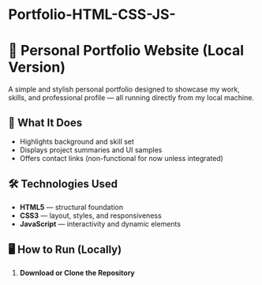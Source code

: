 # Portfolio-HTML-CSS-JS-
# 🌟 Personal Portfolio Website (Local Version)

A simple and stylish personal portfolio designed to showcase my work, skills, and professional profile — all running directly from my local machine.

## 🧩 What It Does

- Highlights background and skill set
- Displays project summaries and UI samples
- Offers contact links (non-functional for now unless integrated)

## 🛠️ Technologies Used

- **HTML5** — structural foundation
- **CSS3** — layout, styles, and responsiveness
- **JavaScript** — interactivity and dynamic elements

## 🖥️ How to Run (Locally)

1. **Download or Clone the Repository**
